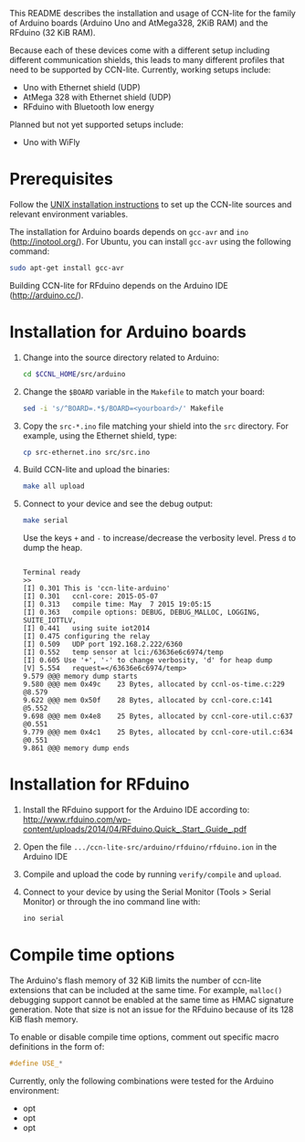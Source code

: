 [//]: # (TODO: Link to the homepage of the specific boards?)
[//]: # (TODO: Add 'standard' header to each README?)

This README describes the installation and usage of CCN-lite for the family of
Arduino boards (Arduino Uno and AtMega328, 2KiB RAM) and the RFduino (32 KiB RAM).

Because each of these devices come with a different setup including different
communication shields, this leads to many different profiles that need to be
supported by CCN-lite. Currently, working setups include:
* Uno with Ethernet shield (UDP)
* AtMega 328 with Ethernet shield (UDP)
* RFduino with Bluetooth low energy

Planned but not yet supported setups include:
* Uno with WiFly

# Prerequisites

Follow the [UNIX installation instructions](README-unix.md) to set up the
CCN-lite sources and relevant environment variables.

The installation for Arduino boards depends on `gcc-avr` and `ino`
(http://inotool.org/). For Ubuntu, you can install `gcc-avr` using the
following command:

```bash
sudo apt-get install gcc-avr
```

Building CCN-lite for RFduino depends on the Arduino IDE (http://arduino.cc/).


# Installation for Arduino boards

1.  Change into the source directory related to Arduino:

    ```bash
    cd $CCNL_HOME/src/arduino
    ```

2.  Change the `$BOARD` variable in the `Makefile` to match your board:

    ```bash
    sed -i 's/^BOARD=.*$/BOARD=<yourboard>/' Makefile
    ```

3.  Copy the `src-*.ino` file matching your shield into the `src` directory.
    For example, using the Ethernet shield, type:

    ```bash
    cp src-ethernet.ino src/src.ino
    ```

4.  Build CCN-lite and upload the binaries:

    ```bash
    make all upload
    ```

5.  Connect to your device and see the debug output:

    ```bash
    make serial
    ```

    Use the keys `+` and `-` to increase/decrease the verbosity level. Press
    `d` to dump the heap.

    <pre><code>
    Terminal ready
    >>
    [I] 0.301 This is 'ccn-lite-arduino'
    [I] 0.301   ccnl-core: 2015-05-07
    [I] 0.313   compile time: May  7 2015 19:05:15
    [I] 0.363   compile options: DEBUG, DEBUG_MALLOC, LOGGING, SUITE_IOTTLV,
    [I] 0.441   using suite iot2014
    [I] 0.475 configuring the relay
    [I] 0.509   UDP port 192.168.2.222/6360
    [I] 0.552   temp sensor at lci:/63636e6c6974/temp
    [I] 0.605 Use '+', '-' to change verbosity, 'd' for heap dump
    [V] 5.554   request=&lt;/63636e6c6974/temp&gt;
    9.579 @@@ memory dump starts
    9.580 @@@ mem 0x49c    23 Bytes, allocated by ccnl-os-time.c:229 @8.579
    9.622 @@@ mem 0x50f    28 Bytes, allocated by ccnl-core.c:141 @5.552
    9.698 @@@ mem 0x4e8    25 Bytes, allocated by ccnl-core-util.c:637 @0.551
    9.779 @@@ mem 0x4c1    25 Bytes, allocated by ccnl-core-util.c:634 @0.551
    9.861 @@@ memory dump ends
    </code></pre>


# Installation for RFduino

1.  Install the RFduino support for the Arduino IDE according to:
    http://www.rfduino.com/wp-content/uploads/2014/04/RFduino.Quick_.Start_.Guide_.pdf

2.  Open the file `.../ccn-lite-src/arduino/rfduino/rfduino.ion` in the
    Arduino IDE

3.  Compile and upload the code by running `verify/compile` and `upload`.

4.  Connect to your device by using the Serial Monitor (Tools > Serial Monitor)
    or through the ino command line with:

    ```bash
    ino serial
    ```


# Compile time options

The Arduino's flash memory of 32 KiB limits the number of ccn-lite extensions
that can be included at the same time. For example, `malloc()` debugging support
cannot be enabled at the same time as HMAC signature generation. Note that size
is not an issue for the RFduino because of its 128 KiB flash memory.

To enable or disable compile time options, comment out specific macro
definitions in the form of:

```C
#define USE_*
```

[//]: # (TODO: Add list of options)

Currently, only the following combinations were tested for the Arduino
environment:
* opt
* opt
* opt
